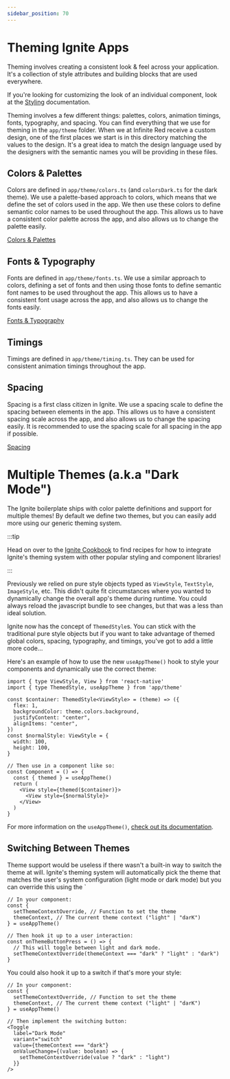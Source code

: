 ```yaml
---
sidebar_position: 70
---
```


# Theming Ignite Apps

Theming involves creating a consistent look & feel across your application. It's a collection of style attributes and building blocks that are used everywhere.

If you're looking for customizing the look of an individual component, look at the [Styling](../../../concept/Styling.md) documentation.

Theming involves a few different things: palettes, colors, animation timings, fonts, typography, and spacing. You can find everything that we use for theming in the `app/theme` folder. When we at Infinite Red receive a custom design, one of the first places we start is in this directory matching the values to the design. It's a great idea to match the design language used by the designers with the semantic names you will be providing in these files.

## Colors & Palettes

Colors are defined in `app/theme/colors.ts` (and `colorsDark.ts` for the dark theme). We use a palette-based approach to colors, which means that we define the set of colors used in the app. We then use these colors to define semantic color names to be used throughout the app. This allows us to have a consistent color palette across the app, and also allows us to change the palette easily.

[Colors & Palettes](./colors.ts.md)

## Fonts & Typography

Fonts are defined in `app/theme/fonts.ts`. We use a similar approach to colors, defining a set of fonts and then using those fonts to define semantic font names to be used throughout the app. This allows us to have a consistent font usage across the app, and also allows us to change the fonts easily.

[Fonts & Typography](./typography.ts.md)

## Timings

Timings are defined in `app/theme/timing.ts`. They can be used for consistent animation timings throughout the app.

## Spacing

Spacing is a first class citizen in Ignite. We use a spacing scale to define the spacing between elements in the app. This allows us to have a consistent spacing scale across the app, and also allows us to change the spacing easily. It is recommended to use the spacing scale for all spacing in the app if possible.

[Spacing](./spacing.ts.md)

# Multiple Themes (a.k.a "Dark Mode")

The Ignite boilerplate ships with color palette definitions and support for multiple themes! By default we define two themes, but you can easily add more using our generic theming system.

:::tip

Head on over to the [Ignite Cookbook](https://ignitecookbook.com/) to find recipes for how to integrate Ignite's theming system with other popular styling and component libraries!

:::

Previously we relied on pure style objects typed as `ViewStyle`, `TextStyle`, `ImageStyle`, etc. This didn't quite fit circumstances where you wanted to dynamically change the overall app's theme during runtime. You could always reload the javascript bundle to see changes, but that was a less than ideal solution.

Ignite now has the concept of `ThemedStyle`s. You can stick with the traditional pure style objects but if you want to take advantage of themed global colors, spacing, typography, and timings, you've got to add a little more code...

Here's an example of how to use the new `useAppTheme()` hook to style your components and dynamically use the correct theme:

```tsx
import { type ViewStyle, View } from 'react-native'
import { type ThemedStyle, useAppTheme } from 'app/theme'

const $container: ThemedStyle<ViewStyle> = (theme) => ({
  flex: 1,
  backgroundColor: theme.colors.background,
  justifyContent: "center",
  alignItems: "center",
})
const $normalStyle: ViewStyle = {
  width: 100,
  height: 100,
}

// Then use in a component like so:
const Component = () => {
  const { themed } = useAppTheme()
  return (
    <View style={themed($container)}>
      <View style={$normalStyle}>
    </View>
  )
}
```

For more information on the `useAppTheme()`, [check out its documentation](../utils/useAppTheme.tsx.md).

## Switching Between Themes

Theme support would be useless if there wasn't a built-in way to switch the theme at will. Ignite's theming system will automatically pick the theme that matches the user's system configuration (light mode or dark mode) but you can override this using the `

```tsx
// In your component:
const {
  setThemeContextOverride, // Function to set the theme
  themeContext, // The current theme context ("light" | "darK")
} = useAppTheme()

// Then hook it up to a user interaction:
const onThemeButtonPress = () => {
  // This will toggle between light and dark mode.
  setThemeContextOverride(themeContext === "dark" ? "light" : "dark")
}
```

You could also hook it up to a switch if that's more your style:

```tsx
// In your component:
const {
  setThemeContextOverride, // Function to set the theme
  themeContext, // The current theme context ("light" | "darK")
} = useAppTheme()

// Then implement the switching button:
<Toggle
  label="Dark Mode"
  variant="switch"
  value={themeContext === "dark"}
  onValueChange={(value: boolean) => {
    setThemeContextOverride(value ? "dark" : "light")
  }}
/>

```
